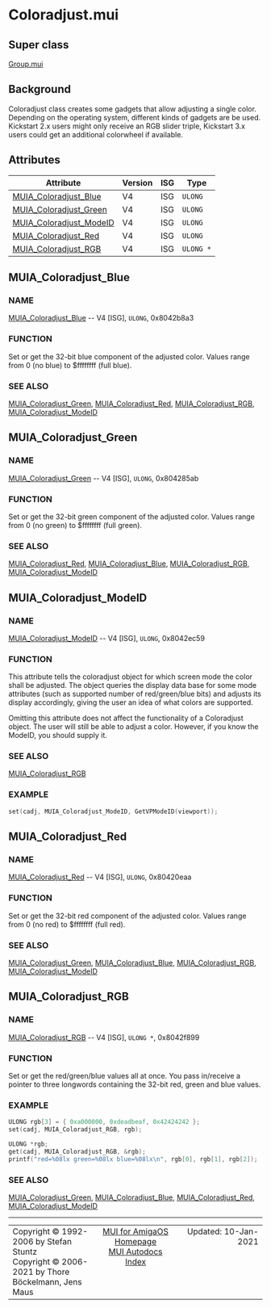 # Coloradjust.mui
## Super class
[Group.mui](MUI_Group.md)
## Background
Coloradjust class creates some gadgets that allow adjusting a single color.
Depending on the operating system, different kinds of gadgets are be used.
Kickstart 2.x users might only receive an RGB slider triple, Kickstart 3.x
users could get an additional colorwheel if available.
## Attributes
Attribute|Version|ISG|Type
---------|-------|---|----
[MUIA_Coloradjust_Blue](MUI_Coloradjust.md/#MUIA_Coloradjust_Blue)|V4|ISG|`ULONG`
[MUIA_Coloradjust_Green](MUI_Coloradjust.md/#MUIA_Coloradjust_Green)|V4|ISG|`ULONG`
[MUIA_Coloradjust_ModeID](MUI_Coloradjust.md/#MUIA_Coloradjust_ModeID)|V4|ISG|`ULONG`
[MUIA_Coloradjust_Red](MUI_Coloradjust.md/#MUIA_Coloradjust_Red)|V4|ISG|`ULONG`
[MUIA_Coloradjust_RGB](MUI_Coloradjust.md/#MUIA_Coloradjust_RGB)|V4|ISG|`ULONG *`

## MUIA_Coloradjust_Blue
### NAME
[MUIA_Coloradjust_Blue](MUI_Coloradjust.md/#MUIA_Coloradjust_Blue) -- V4 [ISG], `ULONG`, 0x8042b8a3

### FUNCTION
Set or get the 32-bit blue component of the adjusted color. Values range
from 0 (no blue) to $ffffffff (full blue).

### SEE ALSO
[MUIA_Coloradjust_Green](MUI_Coloradjust.md/#MUIA_Coloradjust_Green), [MUIA_Coloradjust_Red](MUI_Coloradjust.md/#MUIA_Coloradjust_Red), [MUIA_Coloradjust_RGB](MUI_Coloradjust.md/#MUIA_Coloradjust_RGB),
[MUIA_Coloradjust_ModeID](MUI_Coloradjust.md/#MUIA_Coloradjust_ModeID)

## MUIA_Coloradjust_Green
### NAME
[MUIA_Coloradjust_Green](MUI_Coloradjust.md/#MUIA_Coloradjust_Green) -- V4 [ISG], `ULONG`, 0x804285ab

### FUNCTION
Set or get the 32-bit green component of the adjusted color. Values range
from 0 (no green) to $ffffffff (full green).

### SEE ALSO
[MUIA_Coloradjust_Red](MUI_Coloradjust.md/#MUIA_Coloradjust_Red), [MUIA_Coloradjust_Blue](MUI_Coloradjust.md/#MUIA_Coloradjust_Blue), [MUIA_Coloradjust_RGB](MUI_Coloradjust.md/#MUIA_Coloradjust_RGB),
[MUIA_Coloradjust_ModeID](MUI_Coloradjust.md/#MUIA_Coloradjust_ModeID)

## MUIA_Coloradjust_ModeID
### NAME
[MUIA_Coloradjust_ModeID](MUI_Coloradjust.md/#MUIA_Coloradjust_ModeID) -- V4 [ISG], `ULONG`, 0x8042ec59

### FUNCTION
This attribute tells the coloradjust object for which screen mode the color
shall be adjusted. The object queries the display data base for some mode
attributes (such as supported number of red/green/blue bits) and adjusts its
display accordingly, giving the user an idea of what colors are supported.

Omitting this attribute does not affect the functionality of a Coloradjust
object. The user will still be able to adjust a color. However, if you know
the ModeID, you should supply it.

### SEE ALSO
[MUIA_Coloradjust_RGB](MUI_Coloradjust.md/#MUIA_Coloradjust_RGB)

### EXAMPLE
```c++
set(cadj, MUIA_Coloradjust_ModeID, GetVPModeID(viewport));
```

## MUIA_Coloradjust_Red
### NAME
[MUIA_Coloradjust_Red](MUI_Coloradjust.md/#MUIA_Coloradjust_Red) -- V4 [ISG], `ULONG`, 0x80420eaa

### FUNCTION
Set or get the 32-bit red component of the adjusted color. Values range from
0 (no red) to $ffffffff (full red).

### SEE ALSO
[MUIA_Coloradjust_Green](MUI_Coloradjust.md/#MUIA_Coloradjust_Green), [MUIA_Coloradjust_Blue](MUI_Coloradjust.md/#MUIA_Coloradjust_Blue), [MUIA_Coloradjust_RGB](MUI_Coloradjust.md/#MUIA_Coloradjust_RGB),
[MUIA_Coloradjust_ModeID](MUI_Coloradjust.md/#MUIA_Coloradjust_ModeID)

## MUIA_Coloradjust_RGB
### NAME
[MUIA_Coloradjust_RGB](MUI_Coloradjust.md/#MUIA_Coloradjust_RGB) -- V4 [ISG], `ULONG *`, 0x8042f899

### FUNCTION
Set or get the red/green/blue values all at once. You pass in/receive a
pointer to three longwords containing the 32-bit red, green and blue values.

### EXAMPLE
```c++
ULONG rgb[3] = { 0xa000000, 0xdeadbeaf, 0x42424242 };
set(cadj, MUIA_Coloradjust_RGB, rgb);

ULONG *rgb;
get(cadj, MUIA_Coloradjust_RGB, &rgb);
printf("red=%08lx green=%08lx blue=%08lx\n", rgb[0], rgb[1], rgb[2]);
```

### SEE ALSO
[MUIA_Coloradjust_Green](MUI_Coloradjust.md/#MUIA_Coloradjust_Green), [MUIA_Coloradjust_Blue](MUI_Coloradjust.md/#MUIA_Coloradjust_Blue), [MUIA_Coloradjust_Red](MUI_Coloradjust.md/#MUIA_Coloradjust_Red),
[MUIA_Coloradjust_ModeID](MUI_Coloradjust.md/#MUIA_Coloradjust_ModeID)

----
<table class='compact' style='border: none; border-spacing: 0px; margin: 0px' width='100%'>
<tr>
<td style='text-align: left; vertical-align: top' width='33%'>Copyright &copy 1992-2006 by Stefan Stuntz<br>Copyright &copy 2006-2021 by Thore B&ouml;ckelmann, Jens Maus</TD>
<td style='text-align: center; vertical-align: top' width='33%'>
<a href=http://github.com/amiga-mui/muidev>MUI for AmigaOS Homepage</a><br>
<a href=http://github.com/amiga-mui/muidev/autodocs/autodocs.md>MUI Autodocs Index</a>
</td>
<td style='text-align: right; vertical-align: top' width='33%'>Updated: 10-Jan-2021</td>
</tr>
</table>
